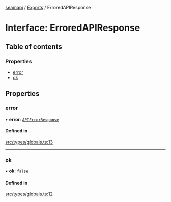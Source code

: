 [seamapi](../README.md) / [Exports](../modules.md) / ErroredAPIResponse

# Interface: ErroredAPIResponse

## Table of contents

### Properties

- [error](ErroredAPIResponse.md#error)
- [ok](ErroredAPIResponse.md#ok)

## Properties

### error

• **error**: [`APIErrorResponse`](APIErrorResponse.md)

#### Defined in

[src/types/globals.ts:13](https://github.com/seamapi/javascript/blob/main/src/types/globals.ts#L13)

___

### ok

• **ok**: ``false``

#### Defined in

[src/types/globals.ts:12](https://github.com/seamapi/javascript/blob/main/src/types/globals.ts#L12)
